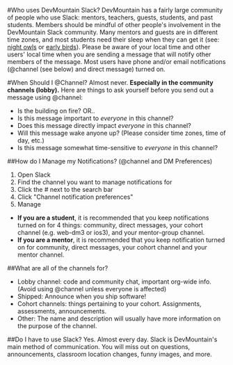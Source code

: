 #Who uses DevMountain Slack?
DevMountain has a fairly large community of people who use Slack: mentors, teachers, guests, students, and past students. Members should be mindful of other people's involvement in the DevMountain Slack community. Many mentors and guests are in different time zones, and most students need their sleep when they can get it (see: [night owls](http://en.wikipedia.org/wiki/Night_owl_%28person%29) or [early birds](http://en.wikipedia.org/wiki/Lark_%28person%29)). Please be aware of your local time and other users' local time when you are sending a message that will notify other members of the message. Most users have phone and/or email notifications (@channel (see below) and direct message) turned on.
 
#When Should I @Channel?
Almost never. **Especially in the community channels (lobby).** Here are things to ask yourself before you send out a message using @channel:
* Is the building on fire? OR..
* Is this message important to *everyone* in this channel?
* Does this message directly impact *everyone* in this channel?
* Will this message wake anyone up? (Please consider time zones, time of day, etc.)
* Is this message somewhat time-sensitive to *everyone* in this channel?
 
##How do I Manage my Notifications? (@channel and DM Preferences)
1. Open Slack
2. Find the channel you want to manage notifications for
3. Click the #<ChannelName> next to the search bar
4. Click "Channel notification preferences"
5. Manage
 
* **If you are a student**, it is recommended that you keep notifications turned on for 4 things: community, direct messages, your cohort channel (e.g. web-dm3 or ios3), and your mentor-group channel.
* **If you are a mentor**, it is recommended that you keep notification turned on for community, direct messages, your cohort channel and your mentor channel.
 
 
##What are all of the channels for?
* Lobby channel: code and community chat, important org-wide info. (Avoid using @channel unless everyone is affected)
* Shipped: Announce when you ship software!
* Cohort channels: things pertaining to your cohort. Assignments, assessments, announcements.
* Other: The name and description will usually have more information on the purpose of the channel.
 
##Do I have to use Slack?
Yes. Almost every day. Slack is DevMountain's main method of communication. You will miss out on questions, announcements, classroom location changes, funny images, and more.
